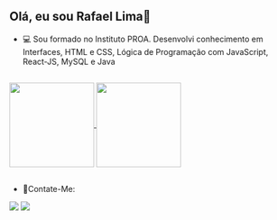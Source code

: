 ## Olá, eu sou Rafael Lima👋

- 💻 Sou formado no Instituto PROA. Desenvolvi conhecimento em Interfaces, HTML e CSS, Lógica de Programação com JavaScript, React-JS, MySQL e Java

##


<a href="https://github.com/RafaelLima07/github-readme-stats">
  <img height=150em align="center" src="https://github-readme-stats.vercel.app/api?username=RafaelLima07&show_icons=true&theme=gruvbox" />
</a>
<a href="https://github.com/RafaelLima07/convoychat">
  <img height=150em align="center" src="https://github-readme-stats.vercel.app/api/top-langs?username=RafaelLima07&show_icons=true&theme=gruvbox&layout=compact&langs_count=8&card_width=200" />
</a>

##

- 📩Contate-Me:

<div> 
  <a href = "mailto:r.lima.ls.rls227@gmail.com"><img src="https://img.shields.io/badge/-Gmail-%23333?style=for-the-badge&logo=gmail&logoColor=red" target="_blank"></a>
  <a href="https://www.linkedin.com/in/rafael-lima-santos-738210290/" target="_blank"><img src="https://img.shields.io/badge/-LinkedIn-%230077B5?style=for-the-badge&logo=linkedin&logoColor=white" target="_blank"></a> 
</div>
